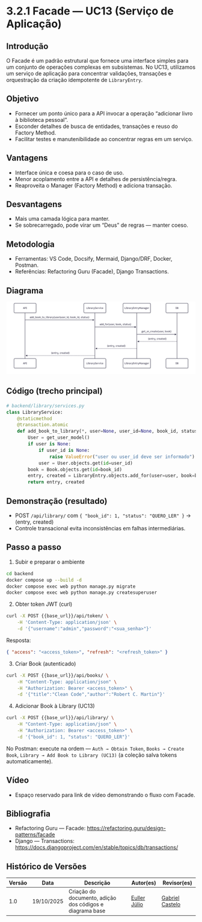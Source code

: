 # 3.2.1 Facade — UC13 (Serviço de Aplicação)

## Introdução
O Facade é um padrão estrutural que fornece uma interface simples para um conjunto de operações complexas em subsistemas. No UC13, utilizamos um serviço de aplicação para concentrar validações, transações e orquestração da criação idempotente de `LibraryEntry`.

## Objetivo
- Fornecer um ponto único para a API invocar a operação “adicionar livro à biblioteca pessoal”.
- Esconder detalhes de busca de entidades, transações e reuso do Factory Method.
- Facilitar testes e manutenibilidade ao concentrar regras em um serviço.

## Vantagens
- Interface única e coesa para o caso de uso.
- Menor acoplamento entre a API e detalhes de persistência/regra.
- Reaproveita o Manager (Factory Method) e adiciona transação.

## Desvantagens
- Mais uma camada lógica para manter.
- Se sobrecarregado, pode virar um “Deus” de regras — manter coeso.

## Metodologia
- Ferramentas: VS Code, Docsify, Mermaid, Django/DRF, Docker, Postman.
- Referências: Refactoring Guru (Facade), Django Transactions.

## Diagrama

![Diagrama](../assets/diagramaFacadeUC13.png)

## Código (trecho principal)
```python
# backend/library/services.py
class LibraryService:
    @staticmethod
    @transaction.atomic
    def add_book_to_library(*, user=None, user_id=None, book_id, status="QUERO_LER"):
        User = get_user_model()
        if user is None:
            if user_id is None:
                raise ValueError("user ou user_id deve ser informado")
            user = User.objects.get(id=user_id)
        book = Book.objects.get(id=book_id)
        entry, created = LibraryEntry.objects.add_for(user=user, book=book, status=status)
        return entry, created
```

## Demonstração (resultado)
- POST `/api/library/` com `{ "book_id": 1, "status": "QUERO_LER" }` → (entry, created)
- Controle transacional evita inconsistências em falhas intermediárias.

## Passo a passo
1) Subir e preparar o ambiente

```bash
cd backend
docker compose up --build -d
docker compose exec web python manage.py migrate
docker compose exec web python manage.py createsuperuser
```

2) Obter token JWT (curl)

```bash
curl -X POST {{base_url}}/api/token/ \
    -H 'Content-Type: application/json' \
    -d '{"username":"admin","password":"<sua_senha>"}'
```

Resposta:

```json
{ "access": "<access_token>", "refresh": "<refresh_token>" }
```

3) Criar Book (autenticado)

```bash
curl -X POST {{base_url}}/api/books/ \
    -H "Content-Type: application/json" \
    -H "Authorization: Bearer <access_token>" \
    -d '{"title":"Clean Code","author":"Robert C. Martin"}'
```

4) Adicionar Book à Library (UC13)

```bash
curl -X POST {{base_url}}/api/library/ \
    -H "Content-Type: application/json" \
    -H "Authorization: Bearer <access_token>" \
    -d '{"book_id": 1, "status": "QUERO_LER"}'
```

No Postman: execute na ordem — `Auth → Obtain Token`, `Books → Create Book`, `Library → Add Book to Library (UC13)` (a coleção salva tokens automaticamente).

## Vídeo
- Espaço reservado para link de vídeo demonstrando o fluxo com Facade.

## Bibliografia
- Refactoring Guru — Facade: https://refactoring.guru/design-patterns/facade
- Django — Transactions: https://docs.djangoproject.com/en/stable/topics/db/transactions/

## Histórico de Versões
| Versão | Data       | Descrição                                   | Autor(es)          | Revisor(es) |
|--------|------------|---------------------------------------------|--------------------|-------------|
| 1.0    | 19/10/2025 | Criação do documento, adição dos códigos e diagrama base  | [Euller Júlio](https://www.github.com/Potatoyz908) | [Gabriel Castelo](https://github.com/GabrielCastelo-31)           |
